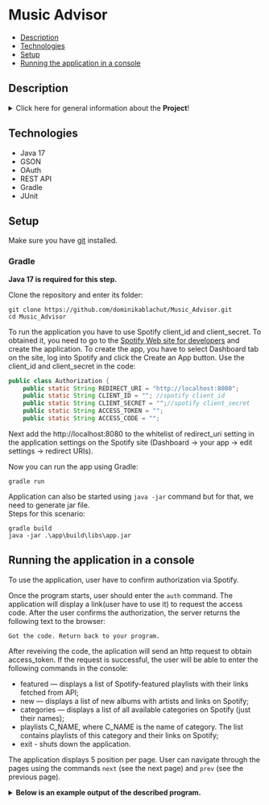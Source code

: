 # Music Advisor
* [Description](#description)
* [Technologies](#technologies)
* [Setup](#setup)
* [Running the application in a console](#running-the-application-in-a-console)

## Description

<details>
<summary>Click here for general information about the <b>Project</b>!</summary>

Web application that uses the Spotify API. It allows the user to view newly released albums and playlists. It suggests playlists based on the music category selected by the user.

The idea for project comes from [JetBrains Academy](https://www.jetbrains.com/academy/) Java Beckend Developer track.

</details>

## Technologies

<ul>
  <li>Java 17</li>
  <li>GSON</li>
  <li>OAuth</li>
  <li>REST API</li>
  <li>Gradle</li>
  <li>JUnit</li>
</ul>

## Setup

Make sure you have [git](https://git-scm.com/) installed. 

### Gradle

<b>Java 17 is required for this step.</b>

Clone the repository and enter its folder:

```
git clone https://github.com/dominikablachut/Music_Advisor.git
cd Music_Advisor
```

To run the application you have to use Spotify client_id and client_secret. To obtained it, you need to go to  the [Spotify Web site for developers](https://developer.spotify.com/dashboard/login) and create the application. To create the app, you have to select Dashboard tab on the site, log into Spotify and click the Create an App button. Use the client_id and client_secret in the code:

```java
public class Authorization {
    public static String REDIRECT_URI = "http://localhost:8080";
    public static String CLIENT_ID = ""; //spotify client_id
    public static String CLIENT_SECRET = "";//spotify client_secret
    public static String ACCESS_TOKEN = "";
    public static String ACCESS_CODE = "";
```

Next add the http://localhost:8080 to the whitelist of redirect_uri setting in the application settings on the Spotify site (Dashboard -> your app -> edit settings -> redirect URIs).

Now you can run the app using Gradle:

```
gradle run
```

Application can also be started using ```java -jar``` command but for that, we need to generate jar file.  
Steps for this scenario:

```
gradle build
java -jar .\app\build\libs\app.jar
```

## Running the application in a console

To use the application, user have to confirm authorization via Spotify.

Once the program starts, user should enter the ```auth``` command. The application will display a link(user have to use it) to request the access code. After the user confirms the authorization, the server returns the following text to the browser:

```Got the code. Return back to your program.```

After reveiving the code, the aplication will send an http request to obtain access_token. If the request is successful, the user will be able to enter the following commands in the console:
- featured — displays a list of Spotify-featured playlists with their links fetched from API;
- new — displays a list of new albums with artists and links on Spotify;
- categories — displays a list of all available categories on Spotify (just their names);
- playlists C_NAME, where C_NAME is the name of category. The list contains playlists of this category and their links on Spotify;
- exit - shuts down the application.

The application displays 5 position per page. User can navigate through the pages using the commands ```next``` (see the next page) and ```prev``` (see the previous page).

<details>
<summary><b>Below is an example output of the described program.</b></summary>

The greater-than symbol followed by a space ```(> )``` represents the user input. Note that it's not part of the input.

```
> new
Please, provide access for application.
> auth
use this link to request the access code:
https://accounts.spotify.com/authorize?client_id=a19ee7dbfda443b2a8150c9101bfd645&redirect_uri=http://localhost:8080&response_type=code
waiting for code...
code received
Making http request for access_token...
Success!
> new
OT ALL HEROES WEAR CAPES
[Metro Boomin, Travis Scott, 21 Savage]
https://open.spotify.com/album/1zNr37qd3iZJ899byrTkcj

I Used To Know Her - Part 2 - EP
[H.E.R.]
https://open.spotify.com/album/46imFLgb9fR1Io6EoPYeQh

The Last Rocket
[Takeoff]
https://open.spotify.com/album/5XRCcUfwtLNQflDd9cfz4U

Interstate Gospel
[Pistol Annies]
https://open.spotify.com/album/0IXxmmlfSQxgJNWnNjHhgJ

El Mal Querer
[ROSALÍA]
https://open.spotify.com/album/355bjCHzRJztCzaG5Za4gq

---PAGE 1 OF 5---
> prev
No more pages.
> next
Mountains
[Sia, Diplo, Labrinth]
https://open.spotify.com/album/3dB0bCgmpEgCSr3aU1bOtv

Pussy Is God
[King Princess]
https://open.spotify.com/album/4UzCY6ikiEN4rgY26I4jg0

Shootin Shots (feat. Ty Dolla $ign & Tory Lanez)
[Trey Songz, Ty Dolla $ign]
https://open.spotify.com/album/6Erhbwa5HmDwuzYacUpLPr

Runaway
[Lil Peep]
https://open.spotify.com/album/38sesm68q3lg21o6Lpzslc

RESET
[Moneybagg Yo]
https://open.spotify.com/album/547DJFUYOl2SBYJbo2jZX1

---PAGE 2 OF 5---
> categories
Top Lists
Mood
Chill
Hip-Hop
Electronic/Dance
---PAGE 1 OF 10---
> next
Kids & Family
Rock
Indie
Happy Holidays
Workout
---PAGE 2 OF 10---
> exit
```

</details>
  



